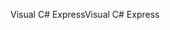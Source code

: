 <span data-ttu-id="b9d85-101">Visual C# Express</span><span class="sxs-lookup"><span data-stu-id="b9d85-101">Visual C# Express</span></span>
